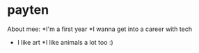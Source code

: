 # payten

About mee: 
*I'm a first year 
*I wanna get into a career with tech 
* I like art
*I like animals a lot too :)
